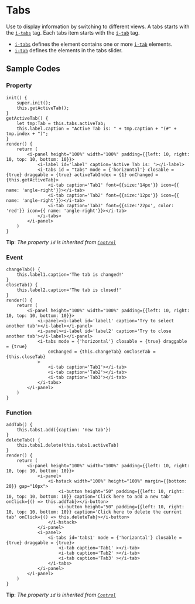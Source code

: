 # Tabs

Use to display information by switching to different views. A tabs starts with the [`i-tabs`](components/Tabs/iTabs/README.md) tag. Each tabs item starts with the [`i-tab`](components/Tabs/iTab/README.md) tag.

* [`i-tabs`](components/Tabs/iTabs/README.md) defines the element contains one or more [`i-tab`](components/Tabs/iTab/README.md) elements.
* [`i-tab`](components/Tabs/iTab/README.md) defines the elements in the tabs slider.

## Sample Codes 

### Property
```typescript(components/Tabs/samples/i-tabs_1.tsx)
init() {
    super.init();
    this.getActiveTab();
}
getActiveTab() {
    let tmp:Tab = this.tabs.activeTab;
    this.label.caption = "Active Tab is: " + tmp.caption + "(#" + tmp.index + ")";
}
render() {
    return (
        <i-panel height="100%" width="100%" padding={{left: 10, right: 10, top: 10, bottom: 10}}>
            <i-label id='label' caption='Active Tab is: '></i-label>
            <i-tabs id = "tabs" mode = {'horizontal'} closable = {true} draggable = {true} activeTabIndex = {1} onChanged = {this.getActiveTab}>
                <i-tab caption='Tab1' font={{size:'14px'}} icon={{ name: 'angle-right'}}></i-tab>
                <i-tab caption='Tab2' font={{size:'12px'}} icon={{ name: 'angle-right'}}></i-tab>
                <i-tab caption='Tab3' font={{size:'22px', color: 'red'}} icon={{ name: 'angle-right'}}></i-tab>
            </i-tabs>
        </i-panel>
    )
}
```
**Tip**: _The property `id` is inherited from [`Control`](components/Control/README.md)_

### Event
```typescript(components/Tabs/samples/i-tabs_3.tsx)
changeTab() {
    this.label1.caption='The tab is changed!'
}
closeTab() {
    this.label2.caption='The tab is closed!'
}
render() {
    return (
        <i-panel height="100%" width="100%" padding={{left: 10, right: 10, top: 10, bottom: 10}}>
            <i-panel><i-label id='label1' caption='Try to select another tab'></i-label></i-panel>
            <i-panel><i-label id='label2' caption='Try to close another tab'></i-label></i-panel>
            <i-tabs mode = {'horizontal'} closable = {true} draggable = {true}
                onChanged = {this.changeTab} onCloseTab = {this.closeTab}
            >
                <i-tab caption='Tab1'></i-tab>
                <i-tab caption='Tab2'></i-tab>
                <i-tab caption='Tab3'></i-tab>
            </i-tabs>
        </i-panel>
    )
}
```

### Function
```typescript(components/Tabs/samples/i-tabs_2.tsx)
addTab() {
    this.tabs1.add({caption: 'new tab'})
}
deleteTab() {
    this.tabs1.delete(this.tabs1.activeTab)
}
render() {
    return (
        <i-panel height="100%" width="100%" padding={{left: 10, right: 10, top: 10, bottom: 10}}>
            <i-panel>
                <i-hstack width="100%" height="100%" margin={{bottom: 20}} gap="10px">
                    <i-button height="50" padding={{left: 10, right: 10, top: 10, bottom: 10}} caption='Click here to add a new tab' onClick={() => this.addTab}></i-button>
                    <i-button height="50" padding={{left: 10, right: 10, top: 10, bottom: 10}} caption='Click here to delete the current tab' onClick={() => this.deleteTab}></i-button>
                </i-hstack>
            </i-panel>
            <i-panel>
                <i-tabs id='tabs1' mode = {'horizontal'} closable = {true} draggable = {true}>
                    <i-tab caption='Tab1' ></i-tab>
                    <i-tab caption='Tab2' ></i-tab>
                    <i-tab caption='Tab3' ></i-tab>
                </i-tabs>
            </i-panel>
        </i-panel>
    )
}
```
**Tip**: _The property `id` is inherited from [`Control`](components/Control/README.md)_